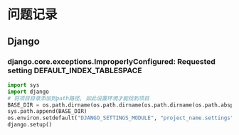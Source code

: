 # 问题记录

## Django

### django.core.exceptions.ImproperlyConfigured: Requested setting DEFAULT_INDEX_TABLESPACE

```python
import sys
import django
# 将项目目录添加到path路径, 如此设置环境才能找到项目
BASE_DIR = os.path.dirname(os.path.dirname(os.path.dirname(os.path.abspath(__file__))))
sys.path.append(BASE_DIR)
os.environ.setdefault("DJANGO_SETTINGS_MODULE", "project_name.settings")# project_name 项目名称
django.setup()
```
